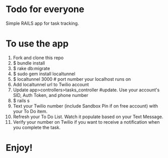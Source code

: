 # Todo for everyone

Simple RAILS app for task tracking.

# To use the app

1. Fork and clone this repo
2. $ bundle install
3. $ rake db:migrate
4. $ sudo gem install localtunnel
5. $ localtunnel 3000 # port number your localhost runs on 
6. Add localtunnel url to Twilio account
7. Update app>controllers>tasks_controller #update.  Use your account's SID, Auth Token, and phone number
8. $ rails s
9. Text your Twilio number (include Sandbox Pin if on free account) with your To Do item.
10. Refresh your To Do List.  Watch it populate based on your Text Message.
11. Verify your number on Twilio if you want to receive a notification when you complete the task.

# Enjoy!
